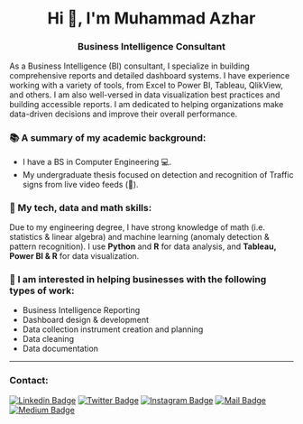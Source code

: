 <h1 align="center">Hi 👋, I'm Muhammad Azhar</h1>
<h3 align="center">Business Intelligence Consultant</h3>

As a Business Intelligence (BI) consultant, I specialize in building comprehensive reports and detailed dashboard systems. I have experience working with a variety of tools, from Excel to Power BI, Tableau, QlikView, and others. I am also well-versed in data visualization best practices and building accessible reports. I am dedicated to helping organizations make data-driven decisions and improve their overall performance.

###  📚 A summary of my academic background:
-  I have a BS in Computer Engineering 💻.
-  My undergraduate thesis focused on detection and recognition of Traffic signs from live video feeds (📸).

### 📝 My tech, data and math skills:
Due to my engineering degree, I have strong knowledge of math (i.e. statistics & linear algebra) and machine learning (anomaly detection & pattern recognition). 
I use **Python** and **R** for data analysis, and **Tableau, Power BI & R** for data visualization.

### 🌟 I am interested in helping businesses with the following types of work:
* Business Intelligence Reporting
* Dashboard design & development
* Data collection instrument creation and planning
* Data cleaning
* Data documentation

***

### Contact: <br/>

[![Linkedin Badge](https://img.shields.io/badge/linkedin-0077B5?style=for-the-badge&logo=linkedin&logoColor=white)](https://linkedin.com/in/imagineazhar)
[![Twitter Badge](https://img.shields.io/badge/twitter-1DA1F2?style=for-the-badge&logo=twitter&logoColor=white)](https://twitter.com/imagineazhar)
[![Instagram Badge](https://img.shields.io/badge/instagram-E4405F?style=for-the-badge&logo=instagram&logoColor=white)](https://instagram.com/imagineazhar)
[![Mail Badge](https://img.shields.io/badge/Gmail-D14836?style=for-the-badge&logo=gmail&logoColor=white)](mailto:2muhammadazhar@gmail.com)
[![Medium Badge](https://img.shields.io/badge/Medium-12100E?style=for-the-badge&logo=medium&logoColor=white)](https://medium.com/@imagineazhar)


